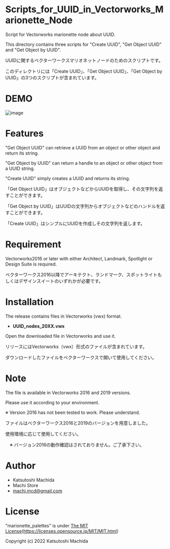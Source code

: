 # Scripts_for_UUID_in_Vectorworks_Marionette_Node

Script for Vectorworks marionette node about UUID.

This directory contains three scripts for "Create UUID", "Get Object UUID" and "Get Object by UUID".


UUIDに関するベクターワークスマリオネットノードのためのスクリプトです。

このディレクトリには「Create UUID」、「Get Object UUID」、「Get Object by UUID」の3つのスクリプトが含まれています。


# DEMO

![image](https://user-images.githubusercontent.com/104885577/185826692-9324fe5d-0f06-4faf-a0e4-e03562d2111d.png)


# Features

"Get Object UUID" can retrieve a UUID from an object or other object and return its string.

"Get Object by UUID" can return a handle to an object or other object from a UUID string.

"Create UUID" simply creates a UUID and returns its string.


「Get Object UUID」はオブジェクトなどからUUIDを取得し、その文字列を返すことができます。

「Get Object by UUID」はUUIDの文字列からオブジェクトなどのハンドルを返すことができます。

「Create UUID」はシンプルにUUIDを作成しその文字列を返します。


# Requirement

Vectorworks2016 or later with either Architect, Landmark, Spotlight or Design Suite is required.


ベクターワークス2016以降でアーキテクト、ランドマーク、スポットライトもしくはデザインスイートのいずれかが必要です。


# Installation

The release contains files in Vectorworks (vwx) format.

- **UUID_nodes_20XX.vwx**

Open the downloaded file in Vectorworks and use it.


リリースにはVectorworks（vwx）形式のファイルが含まれています。

ダウンロードしたファイルをベクターワークスで開いて使用してください。


# Note

The file is available in Vectorworks 2016 and 2019 versions.

Please use it according to your environment.

 ※ Version 2016 has not been tested to work. Please understand.
 

ファイルはベクターワークス2016と2019のバージョンを用意しました。

使用環境に応じて使用してください。

　※ バージョン2016の動作確認はされておりません。ご了承下さい。


# Author

* Katsutoshi Machida
* Machi Store
* machi.mcd@gmail.com

# License

"marionette_palettes" is under [The MIT License](https://opensource.org/licenses/mit-license.php)(https://licenses.opensource.jp/MIT/MIT.html)

Copyright (c) 2022 Katsutoshi Machida
